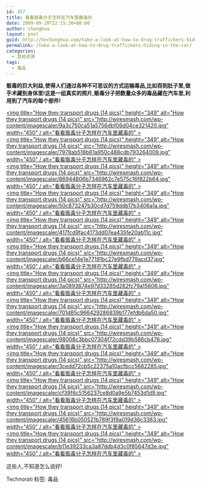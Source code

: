```yaml
---
id: 357
title: 看看贩毒分子怎样在汽车里藏毒的
date: 2009-09-20T22:15:30+08:00
author: chonghua
layout: post
guid: http://hechonghua.com/take-a-look-at-how-to-drug-traffickers-hiding-in-the-car/
permalink: /take-a-look-at-how-to-drug-traffickers-hiding-in-the-car/
categories:
  - 其他资源
tags:
  - 毒品
---
```

**贩毒的巨大利益,使得人们通过各种不可思议的方式运输毒品,比如吞到肚子里,做手术藏到身体里!这是一组真实的照片,贩毒分子把数量众多的毒品藏在汽车里,利用到了汽车的每个部件!**

<!--more-->

[<img title="How they transport drugs (14 pics)" height="349" alt="How they transport drugs (14 pics)" src="http://wiresmash.com/wp-content/imagescaler/9a3c750ca51a5756dbf06d04ce321420.jpg" width="450" / alt="看看贩毒分子怎样在汽车里藏毒的" >](http://izismile.com/img/img2/20090820/hide_cocaine_01.jpg)  
[<img title="How they transport drugs (14 pics)" height="349" alt="How they transport drugs (14 pics)" src="http://wiresmash.com/wp-content/imagescaler/7978ab518b61a950c488cdb793264009.jpg" width="450" / alt="看看贩毒分子怎样在汽车里藏毒的" >](http://izismile.com/img/img2/20090820/hide_cocaine_02.jpg)  
[<img title="How they transport drugs (14 pics)" height="349" alt="How they transport drugs (14 pics)" src="http://wiresmash.com/wp-content/imagescaler/86944806b7346962c7e575c16f822b64.jpg" width="450" / alt="看看贩毒分子怎样在汽车里藏毒的" >](http://izismile.com/img/img2/20090820/hide_cocaine_03.jpg)  
[<img title="How they transport drugs (14 pics)" height="349" alt="How they transport drugs (14 pics)" src="http://wiresmash.com/wp-content/imagescaler/50c873247b30cd7d759ddb17b3406a1a.jpg" width="450" / alt="看看贩毒分子怎样在汽车里藏毒的" >](http://izismile.com/img/img2/20090820/hide_cocaine_04.jpg)  
[<img title="How they transport drugs (14 pics)" height="349" alt="How they transport drugs (14 pics)" src="http://wiresmash.com/wp-content/imagescaler/417fcd9fac4173dd07ea435fe20ab11c.jpg" width="450" / alt="看看贩毒分子怎样在汽车里藏毒的" >](http://izismile.com/img/img2/20090820/hide_cocaine_05.jpg)  
[<img title="How they transport drugs (14 pics)" height="349" alt="How they transport drugs (14 pics)" src="http://wiresmash.com/wp-content/imagescaler/b66ce14e1e77191bc27e9fbd779acd37.jpg" width="450" / alt="看看贩毒分子怎样在汽车里藏毒的" >](http://izismile.com/img/img2/20090820/hide_cocaine_06.jpg)  
[<img title="How they transport drugs (14 pics)" height="349" alt="How they transport drugs (14 pics)" src="http://wiresmash.com/wp-content/imagescaler/3a0893874e97d33285d282fc79a15606.jpg" width="450" / alt="看看贩毒分子怎样在汽车里藏毒的" >](http://izismile.com/img/img2/20090820/hide_cocaine_07.jpg)  
[<img title="How they transport drugs (14 pics)" height="349" alt="How they transport drugs (14 pics)" src="http://wiresmash.com/wp-content/imagescaler/701d85c966429286839b177efdb6da50.jpg" width="450" / alt="看看贩毒分子怎样在汽车里藏毒的" >](http://izismile.com/img/img2/20090820/hide_cocaine_08.jpg)  
[<img title="How they transport drugs (14 pics)" height="349" alt="How they transport drugs (14 pics)" src="http://wiresmash.com/wp-content/imagescaler/98008c3bbc07304f72cdd39b586cb476.jpg" width="450" / alt="看看贩毒分子怎样在汽车里藏毒的" >](http://izismile.com/img/img2/20090820/hide_cocaine_09.jpg)  
[<img title="How they transport drugs (14 pics)" height="349" alt="How they transport drugs (14 pics)" src="http://wiresmash.com/wp-content/imagescaler/3cedd72cb5c22375a10acfbcc5682285.jpg" width="450" / alt="看看贩毒分子怎样在汽车里藏毒的" >](http://izismile.com/img/img2/20090820/hide_cocaine_10.jpg)  
[<img title="How they transport drugs (14 pics)" height="349" alt="How they transport drugs (14 pics)" src="http://wiresmash.com/wp-content/imagescaler/cf39f6c5156237ce8d0a9e5b7453d1d9.jpg" width="450" / alt="看看贩毒分子怎样在汽车里藏毒的" >](http://izismile.com/img/img2/20090820/hide_cocaine_11.jpg)  
[<img title="How they transport drugs (14 pics)" height="349" alt="How they transport drugs (14 pics)" src="http://wiresmash.com/wp-content/imagescaler/45616b050521b789f3f9a019d36c3363.jpg" width="450" / alt="看看贩毒分子怎样在汽车里藏毒的" >](http://izismile.com/img/img2/20090820/hide_cocaine_12.jpg)  
[<img title="How they transport drugs (14 pics)" height="349" alt="How they transport drugs (14 pics)" src="http://wiresmash.com/wp-content/imagescaler/b11e39233ca3a87ddb4d3c0f85647d3e.jpg" width="450" / alt="看看贩毒分子怎样在汽车里藏毒的" >](http://izismile.com/img/img2/20090820/hide_cocaine_13.jpg) 

这些人,不知道怎么说好!

<div class="wlWriterEditableSmartContent" id="scid:0767317B-992E-4b12-91E0-4F059A8CECA8:2ab963c4-3090-49cb-a370-cab23d83accb" style="padding-right: 0px; display: inline; padding-left: 0px; float: none; padding-bottom: 0px; margin: 0px; padding-top: 0px">
  Technorati 标签: 毒品
</div>